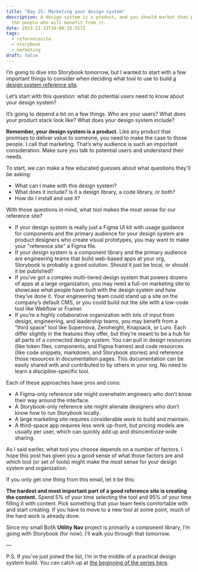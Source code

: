 ```yaml
---
title: "Day 25: Marketing your design system"
description: A design system is a product, and you should market that product to
  the people who will benefit from it.
date: 2023-11-13T10:00:32.557Z
tags:
  - referencesite
  - storybook
  - marketing
draft: false
---
```

I’m going to dive into Storybook tomorrow, but I wanted to start with a few important things to consider when deciding what tool to use to build [a design system reference site](https://practicaldesignsystems.com/daily/evolving-documentation/).

Let’s start with this question: what do potential users need to know about your design system? 

It’s going to depend a bit on a few things. Who are your users? What does your product stack look like? What does your design system include?

**Remember, your design system is a product.** Like any product that promises to deliver value to someone, you need to make the case to those people. I call that marketing. That’s why audience is such an important consideration. Make sure you talk to potential users and understand their needs.

To start, we can make a few educated guesses about what questions they'll be asking:

* What can I make with this design system?
* What does it include? Is it a design library, a code library, or both?
* How do I install and use it?

With those questions in mind, what tool makes the most sense for our reference site? 

* If your design system is really just a Figma UI kit with usage guidance for components and the primary audience for your design system are product designers who create visual prototypes, you may want to make your "reference site" a Figma file.
* If your design system is a component library and the primary audience are engineering teams that build web-based apps at your org, Storybook is probably a good solution. Should it just be local, or should it be published?
* If you’ve got a complex multi-tiered design system that powers dozens of apps at a large organization, you may need a full-on marketing site to showcase what people have built with the design system and how they’ve done it. Your engineering team could stand up a site on the company’s default CMS, or you could build out the site with a low-code tool like Webflow or Framer. 
* If you’re a highly collaborative organization with lots of input from design, engineering, and leadership teams, you may benefit from a “third space” tool like Supernova, Zeroheight, Knapsack, or Luro. Each differ slightly in the features they offer, but they’re meant to be a hub for all parts of a connected design system. You can pull in design resources (like token files, components, and Figma frames) and code resources (like code snippets, markdown, and Storybook stories) and reference those resources in documentation pages. This documentation can be easily shared with and contributed to by others in your org. No need to learn a discipline-specific tool.

Each of these approaches have pros and cons:

* A Figma-only reference site might overwhelm engineers who don’t know their way around the interface. 
* A Storybook-only reference site might alienate designers who don’t know how to run Storybook locally. 
* A large marketing site requires considerable work to build and maintain. 
* A third-space app requires less work up-front, but pricing models are usually per user, which can quickly add up and disincentivize wide sharing.

As I said earlier, what tool you choose depends on a number of factors. I hope this post has given you a good sense of what those factors are and which tool (or set of tools) might make the most sense for your design system and organization.

If you only get one thing from this email, let it be this:

**The hardest and most important part of a good reference site is creating the content.** Spend 5% of your time selecting the tool and 95% of your time filling it with content. Pick something that your team feels comfortable with and start creating. If you have to move to a new tool at some point, much of the hard work is already done. 

Since my small BofA **Utility Nav** project is primarily a component library, I’m going with Storybook (for now). I’ll walk you through that tomorrow.

—

P.S. If you’ve just joined the list, I’m in the middle of a practical design system build. You can catch up at [the beginning of the series here](https://practicaldesignsystems.com/daily/let-s-build-a-design-system/).
